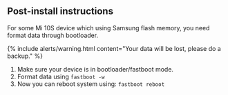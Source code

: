 ## Post-install instructions
For some Mi 10S device which using Samsung flash memory, you need format data through bootloader.

{% include alerts/warning.html content="Your data will be lost, please do a backup." %}

1. Make sure your device is in bootloader/fastboot mode.
2. Format data using `fastboot -w`
3. Now you can reboot system using: `fastboot reboot`